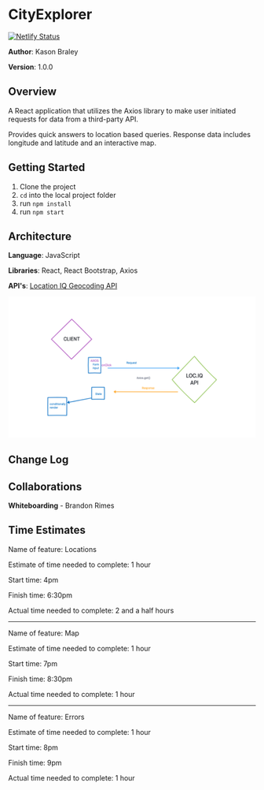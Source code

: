 # CityExplorer

[![Netlify Status](https://api.netlify.com/api/v1/badges/cff451ea-47e5-4182-a711-d420f3b9f1c1/deploy-status)](https://app.netlify.com/sites/city-explorer-game/deploys)

**Author**: Kason Braley

**Version**: 1.0.0


## Overview
A React application that utilizes the Axios library to make
user initiated requests for data from a third-party API.

Provides quick answers to location based queries. Response 
data includes longitude and latitude and an interactive map.


## Getting Started
1. Clone the project
2. `cd` into the local project folder
3. run `npm install`
4. run `npm start`

## Architecture
**Language**: JavaScript

**Libraries**: React, React Bootstrap, Axios

**API's**: [Location IQ Geocoding API]() 

![diagram](./assets/data-flow.png)

## Change Log

## Collaborations
**Whiteboarding** - Brandon Rimes

## Time Estimates

Name of feature: Locations

Estimate of time needed to complete: 1 hour

Start time: 4pm

Finish time: 6:30pm

Actual time needed to complete: 2 and a half hours

<hr>
Name of feature: Map

Estimate of time needed to complete: 1 hour

Start time: 7pm

Finish time: 8:30pm

Actual time needed to complete: 1 hour

<hr>
Name of feature: Errors

Estimate of time needed to complete: 1 hour

Start time: 8pm

Finish time: 9pm

Actual time needed to complete: 1 hour

